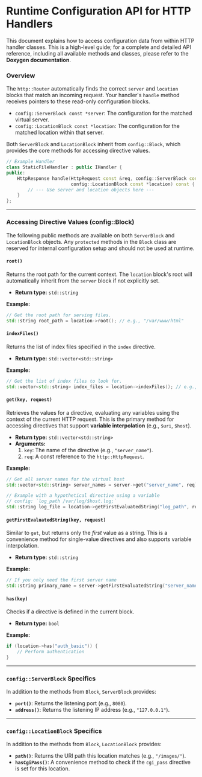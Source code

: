 # Runtime Configuration API for HTTP Handlers

This document explains how to access configuration data from within HTTP handler classes. This is a high-level guide; for a complete and detailed API reference, including all available methods and classes, please refer to the **Doxygen documentation**.

### Overview

The `http::Router` automatically finds the correct `server` and `location` blocks that match an incoming request. Your handler's `handle` method receives pointers to these read-only configuration blocks.

  - `config::ServerBlock const *server`: The configuration for the matched virtual server.
  - `config::LocationBlock const *location`: The configuration for the matched location within that server.

Both `ServerBlock` and `LocationBlock` inherit from `config::Block`, which provides the core methods for accessing directive values.

```cpp
// Example Handler
class StaticFileHandler : public IHandler {
public:
    HttpResponse handle(HttpRequest const &req, config::ServerBlock const *server,
                        config::LocationBlock const *location) const {
        // --- Use server and location objects here ---
    }
};
```

-----

### Accessing Directive Values (config::Block)

The following public methods are available on both `ServerBlock` and `LocationBlock` objects. Any `protected` methods in the `Block` class are reserved for internal configuration setup and should not be used at runtime.

#### `root()`

Returns the root path for the current context. The `location` block's root will automatically inherit from the `server` block if not explicitly set.

  - **Return type:** `std::string`

**Example:**

```cpp
// Get the root path for serving files.
std::string root_path = location->root(); // e.g., "/var/www/html"
```

#### `indexFiles()`

Returns the list of index files specified in the `index` directive.

  - **Return type:** `std::vector<std::string>`

**Example:**

```cpp
// Get the list of index files to look for.
std::vector<std::string> index_files = location->indexFiles(); // e.g., ["index.html", "index.htm"]
```

#### `get(key, request)`

Retrieves the values for a directive, evaluating any variables using the context of the current HTTP request. This is the primary method for accessing directives that support **variable interpolation** (e.g., `$uri`, `$host`).

  - **Return type:** `std::vector<std::string>`
  - **Arguments:**
    1.  `key`: The name of the directive (e.g., `"server_name"`).
    2.  `req`: A const reference to the `http::HttpRequest`.

**Example:**

```cpp
// Get all server names for the virtual host
std::vector<std::string> server_names = server->get("server_name", req);

// Example with a hypothetical directive using a variable
// config: `log_path /var/log/$host.log;`
std::string log_file = location->getFirstEvaluatedString("log_path", req); // -> "/var/log/example.com.log"
```

#### `getFirstEvaluatedString(key, request)`

Similar to `get`, but returns only the *first* value as a string. This is a convenience method for single-value directives and also supports variable interpolation.

  - **Return type:** `std::string`

**Example:**

```cpp
// If you only need the first server name
std::string primary_name = server->getFirstEvaluatedString("server_name", req);
```

#### `has(key)`

Checks if a directive is defined in the current block.

  - **Return type:** `bool`

**Example:**

```cpp
if (location->has("auth_basic")) {
    // Perform authentication
}
```

-----

### `config::ServerBlock` Specifics

In addition to the methods from `Block`, `ServerBlock` provides:

  - **`port()`**: Returns the listening port (e.g., `8080`).
  - **`address()`**: Returns the listening IP address (e.g., `"127.0.0.1"`).

-----

### `config::LocationBlock` Specifics

In addition to the methods from `Block`, `LocationBlock` provides:

  - **`path()`**: Returns the URI path this location matches (e.g., `"/images/"`).
  - **`hasCgiPass()`**: A convenience method to check if the `cgi_pass` directive is set for this location.